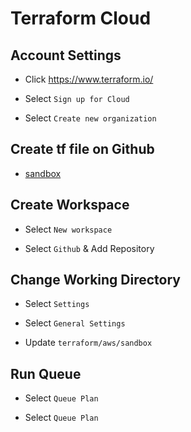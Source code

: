 # Terraform Cloud

## Account Settings
- Click https://www.terraform.io/

- Select `Sign up for Cloud`

- Select `Create new organization`

## Create tf file on Github
- [sandbox](https://github.com/pureone-tcy/IaC-provisioning-recipe/blob/master/terraform/aws/sandbox/main.tf)

## Create Workspace
- Select `New workspace`

- Select `Github` & Add Repository

## Change Working Directory
- Select `Settings`

- Select `General Settings`

- Update `terraform/aws/sandbox`

## Run Queue
- Select `Queue Plan`

- Select `Queue Plan`
